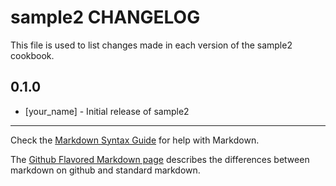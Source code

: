sample2 CHANGELOG
=================

This file is used to list changes made in each version of the sample2 cookbook.

0.1.0
-----
- [your_name] - Initial release of sample2

- - -
Check the [Markdown Syntax Guide](http://daringfireball.net/projects/markdown/syntax) for help with Markdown.

The [Github Flavored Markdown page](http://github.github.com/github-flavored-markdown/) describes the differences between markdown on github and standard markdown.

